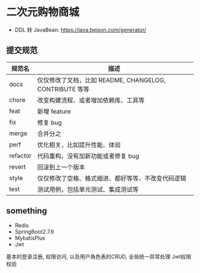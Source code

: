 # 二次元购物商城

- DDL 转 JavaBean: https://java.bejson.com/generator/

## 提交规范

| 规范名      | 描述                                          |
|----------|---------------------------------------------|
| docs     | 仅仅修改了文档，比如 README, CHANGELOG, CONTRIBUTE 等等 |
| chore    | 改变构建流程、或者增加依赖库、工具等                          |
| feat     | 新增 feature                                  |
| fix      | 修复 bug                                      |
| merge    | 合并分之                                        |
| perf     | 优化相关，比如提升性能、体验                              |
| refactor | 代码重构，没有加新功能或者修复 bug                         |
| revert   | 回滚到上一个版本                                    |
| style    | 仅仅修改了空格、格式缩进、都好等等，不改变代码逻辑                   |
| test     | 测试用例，包括单元测试、集成测试等                           |

## something
- Redis
- SpringBoot2.7.6
- MybatisPlus
- Jwt

基本的登录注册, 
权限访问, 
以及用户角色表的CRUD, 
全局统一异常处理
Jwt权限校验

